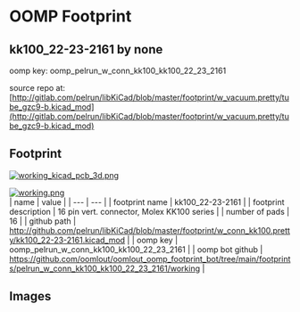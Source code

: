 # OOMP Footprint  
## kk100_22-23-2161  by none  
  
oomp key: oomp_pelrun_w_conn_kk100_kk100_22_23_2161  
  
source repo at: [http://gitlab.com/pelrun/libKiCad/blob/master/footprint/w_vacuum.pretty/tube_gzc9-b.kicad_mod](http://gitlab.com/pelrun/libKiCad/blob/master/footprint/w_vacuum.pretty/tube_gzc9-b.kicad_mod)  
## Footprint  
  
[![working_kicad_pcb_3d.png](working_kicad_pcb_3d_600.png)](working_kicad_pcb_3d.png)  
  
[![working.png](working_600.png)](working.png)  
| name | value | 
| --- | --- | 
| footprint name | kk100_22-23-2161 | 
| footprint description | 16 pin vert. connector, Molex KK100 series | 
| number of pads | 16 | 
| github path | http://github.com/pelrun/libKiCad/blob/master/footprint/w_conn_kk100.pretty/kk100_22-23-2161.kicad_mod | 
| oomp key | oomp_pelrun_w_conn_kk100_kk100_22_23_2161 | 
| oomp bot github | https://github.com/oomlout/oomlout_oomp_footprint_bot/tree/main/footprints/pelrun_w_conn_kk100_kk100_22_23_2161/working | 
## Images  
